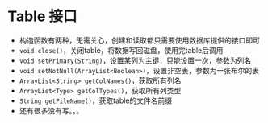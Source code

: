 # Table 接口

* 构造函数有两种，无需关心，创建和读取都只需要使用数据库提供的接口即可
* `void close()`，关闭table，将数据写回磁盘，使用完table后调用
* `void setPrimary(String)`，设置某列为主键，只能设置一次，参数为列名
* `void setNotNull(ArrayList<Boolean>)`，设置非空表，参数为一张布尔的表
* `ArrayList<String> getColNames()`，获取所有列名
* `ArrayList<Type> getColTypes()`，获取所有列类型
* `String getFileName()`，获取table的文件名前缀
* 还有很多没有写。。。